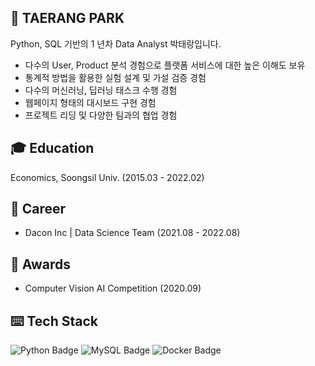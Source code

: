 ## 🙋 TAERANG PARK
Python, SQL 기반의 1 년차 Data Analyst 박태랑입니다.

- 다수의 User, Product 분석 경험으로 플랫폼 서비스에 대한 높은 이해도 보유
- 통계적 방법을 활용한 실험 설계 및 가설 검증 경험
- 다수의 머신러닝, 딥러닝 태스크 수행 경험
- 웹페이지 형태의 대시보드 구현 경험
- 프로젝트 리딩 및 다양한 팀과의 협업 경험


## 🎓 Education
Economics, Soongsil Univ. (2015.03 - 2022.02)

## 🏢 Career

- Dacon Inc | Data Science Team (2021.08 - 2022.08)

## 🏅 Awards

- Computer Vision AI Competition (2020.09)

## ⌨️ Tech Stack

![Python Badge](https://img.shields.io/badge/Python-235A97?style=flat-square&logo=Python&logoColor=white)
![MySQL Badge](https://img.shields.io/badge/MySQL-4479a1?style=flat-square&logo=Mysql&logoColor=white)
![Docker Badge](https://img.shields.io/badge/Docker-2496ed?style=flat-square&logo=Docker&logoColor=white)
